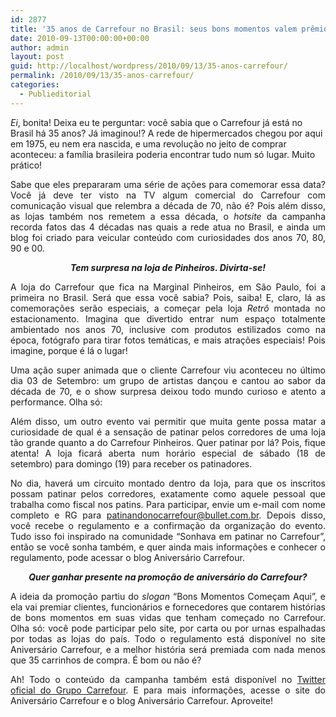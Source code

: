 ```yaml
---
id: 2877
title: '35 anos de Carrefour no Brasil: seus bons momentos valem prêmios!'
date: 2010-09-13T00:00:00+00:00
author: admin
layout: post
guid: http://localhost/wordpress/2010/09/13/35-anos-carrefour/
permalink: /2010/09/13/35-anos-carrefour/
categories:
  - Publieditorial
---
```

_Ei_, bonita! Deixa eu te perguntar: você sabia que o Carrefour já está no Brasil há 35 anos? Já imaginou!? A rede de hipermercados chegou por aqui em 1975, eu nem era nascida, e uma revolução no jeito de comprar aconteceu: a família brasileira poderia encontrar tudo num só lugar. Muito prático!

<p style="text-align: justify;">
  Sabe que eles prepararam uma série de ações para comemorar essa data? Você já deve ter visto na TV algum comercial do Carrefour com comunicação visual que relembra a década de 70, não é? Pois além disso, as lojas também nos remetem a essa década, o <em>hotsite</em> da campanha recorda fatos das 4 décadas nas quais a rede atua no Brasil, e ainda um blog foi criado para veicular conteúdo com curiosidades dos anos 70, 80, 90 e 00.<!--more-->
</p>

<p style="text-align: center;">
  <strong><em>Tem surpresa na loja de Pinheiros. Divirta-se!</em></strong>
</p>

<p style="text-align: justify;">
  A loja do Carrefour que fica na Marginal Pinheiros, em São Paulo, foi a primeira no Brasil. Será que essa você sabia? Pois, saiba! E, claro, lá as comemorações serão especiais, a começar pela loja <em>Retrô</em> montada no estacionamento. Imagina que divertido entrar num espaço totalmente ambientado nos anos 70, inclusive com produtos estilizados como na época, fotógrafo para tirar fotos temáticas, e mais atrações especiais! Pois imagine, porque é lá o lugar!
</p>

<p style="text-align: justify;">
  Uma ação super animada que o cliente Carrefour viu aconteceu no último dia 03 de Setembro: um grupo de artistas dançou e cantou ao sabor da década de 70, e o show surpresa deixou todo mundo curioso e atento a performance. Olha só:
</p>

<div id="scid:5737277B-5D6D-4f48-ABFC-DD9C333F4C5D:08ed500c-0685-4c24-b941-c87534b4bdbe" class="wlWriterEditableSmartContent" style="text-align: center; width: 425px; display: block; float: none; margin-left: auto; margin-right: auto; padding: 0px;">
</div>

<p style="text-align: justify;">
  <p style="text-align: justify;">
    Além disso, um outro evento vai permitir que muita gente possa matar a curiosidade de qual é a sensação de patinar pelos corredores de uma loja tão grande quanto a do Carrefour Pinheiros. Quer patinar por lá? Pois, fique atenta! A loja ficará aberta num horário especial de sábado (18 de setembro) para domingo (19) para receber os patinadores.
  </p>
  
  <p style="text-align: justify;">
    No dia, haverá um circuito montado dentro da loja, para que os inscritos possam patinar pelos corredores, exatamente como aquele pessoal que trabalha como fiscal nos patins. Para participar, envie um e-mail com nome completo e RG para <a href="mailto:patinandonocarrefour@bullet.com.br">patinandonocarrefour@bullet.com.br</a>. Depois disso, você recebe o regulamento e a confirmação da organização do evento. Tudo isso foi inspirado na comunidade “Sonhava em patinar no Carrefour”, então se você sonha também, e quer ainda mais informações e conhecer o regulamento, pode acessar o blog Aniversário Carrefour.
  </p>
  
  <p style="text-align: center;">
    <strong><em>Quer ganhar presente na promoção de aniversário do Carrefour?</em></strong>
  </p>
  
  <p style="text-align: justify;">
    A ideia da promoção partiu do <em>slogan</em> “Bons Momentos Começam Aqui”, e ela vai premiar clientes, funcionários e fornecedores que contarem histórias de bons momentos em suas vidas que tenham começado no Carrefour. Olha só: você pode participar pelo site, por carta ou por urnas espalhadas por todas as lojas do país. Todo o regulamento está disponível no site Aniversário Carrefour, e a melhor história será premiada com nada menos que 35 carrinhos de compra. É bom ou não é?
  </p>
  
  <p style="text-align: justify;">
    Ah! Todo o conteúdo da campanha também está disponível no <a href="http://twitter.com/carrefourbrasil" target="_blank">Twitter oficial do Grupo Carrefour</a>. E para mais informações, acesse o site do Aniversário Carrefour e o blog Aniversário Carrefour. Aproveite!
  </p>